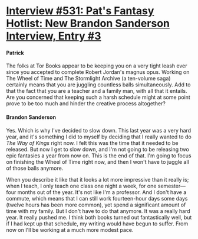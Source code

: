 # [Interview #531: Pat's Fantasy Hotlist: New Brandon Sanderson Interview, Entry #3](https://www.theoryland.com/intvmain.php?i=531#3)

#### Patrick

The folks at Tor Books appear to be keeping you on a very tight leash ever since you accepted to complete Robert Jordan's magnus opus. Working on The Wheel of Time and The Stormlight Archive (a ten-volume saga) certainly means that you are juggling countless balls simultaneously. Add to that the fact that you are a teacher and a family man, with all that it entails. Are you concerned that keeping such a harsh schedule might at some point prove to be too much and hinder the creative process altogether?

#### Brandon Sanderson

Yes. Which is why I've decided to slow down. This last year was a very hard year, and it's something I did to myself by deciding that I really wanted to do
*The Way of Kings*
right now. I felt this was the time that it needed to be released. But now I get to slow down, and I'm not going to be releasing two epic fantasies a year from now on. This is the end of that. I'm going to focus on finishing the Wheel of Time right now, and then I won't have to juggle all of those balls anymore.

When you describe it like that it looks a lot more impressive than it really is; when I teach, I only teach one class one night a week, for one semester—four months out of the year. It's not like I'm a professor. And I don't have a commute, which means that I can still work fourteen-hour days some days (twelve hours has been more common), yet spend a significant amount of time with my family. But I don't have to do that anymore. It was a really hard year. It really pushed me. I think both books turned out fantastically well, but if I had kept up that schedule, my writing would have begun to suffer. From now on I'll be working at a much more modest pace.

